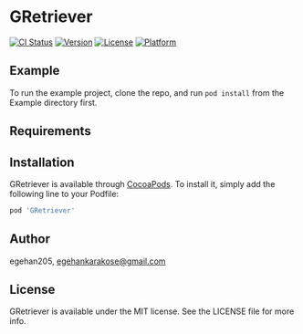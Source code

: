 # GRetriever

[![CI Status](https://img.shields.io/travis/egehan-karakose/GRetriever.svg?style=flat)](https://travis-ci.org/egehan-karakose/GRetriever)
[![Version](https://img.shields.io/cocoapods/v/GRetriever.svg?style=flat)](https://cocoapods.org/pods/GRetriever)
[![License](https://img.shields.io/cocoapods/l/GRetriever.svg?style=flat)](https://cocoapods.org/pods/GRetriever)
[![Platform](https://img.shields.io/cocoapods/p/GRetriever.svg?style=flat)](https://cocoapods.org/pods/GRetriever)

## Example

To run the example project, clone the repo, and run `pod install` from the Example directory first.

## Requirements

## Installation

GRetriever is available through [CocoaPods](https://cocoapods.org). To install
it, simply add the following line to your Podfile:

```ruby
pod 'GRetriever'
```

## Author

egehan205, egehankarakose@gmail.com

## License

GRetriever is available under the MIT license. See the LICENSE file for more info.
